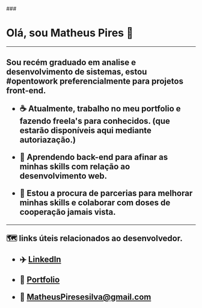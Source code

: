 
###<h1>  Olá, sou Matheus Pires  👋 </h1>
<hr>
<h2>
Sou recém graduado em analise e desenvolvimento de sistemas, estou #opentowork preferencialmente para projetos front-end.<br>
  
- :coffee: Atualmente, trabalho no meu portfolio e fazendo freela's para conhecidos. (que estarão disponíveis aqui mediante autoriazação.)<br>
  
- 🌱 Aprendendo back-end para afinar as minhas skills com relação ao desenvolvimento web.<br>
  
- 🤝 Estou a procura de parcerias para melhorar minhas skills e colaborar com doses de cooperação jamais vista.<br> 
<hr>

:world_map: links úteis relacionados ao desenvolvedor. 

- :airplane:  <a href="https://www.linkedin.com/in/matheus-pires-78753586/">LinkedIn</a>

- :crescent_moon: <a href="https://loquacious-hummingbird-b4d3e1.netlify.app/">Portfolio</a>

- :1st_place_medal: MatheusPiresesilva@gmail.com

</h2>
